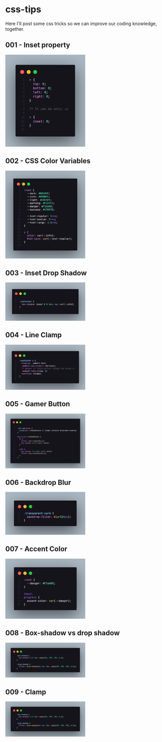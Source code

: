 # css-tips
Here I'll post some css tricks so we can improve our coding knowledge, together.

## 001 - Inset property 
<img src="./001_inset/code.png" width="250px"/>

## 002 - CSS Color Variables
<img src="/002_css_colors_variables/code.png" width="250px"/>

## 003 - Inset Drop Shadow
<img src="/003_inset_dropshadow/code.png" width="250px"/>

## 004 - Line Clamp
<img src="/004_line_clamp/code.png" width="250px"/>

## 005 - Gamer Button
<img src="/005_gamer_button/code.png" width="250px"/>

## 006 - Backdrop Blur
<img src="/006_backdrop/screenshots/code.png" width="250px"/>

## 007 - Accent Color
<img src="/007_accent_color/screenshots/code.png" width="250px"/>

## 008 - Box-shadow vs drop shadow
<img src="/008_shadow_vs_box/assets/imgs/code.png" width="250px"/>

## 009 - Clamp
<img src="/008_clamp/assets/imgs/code.png" width="250px"/>
